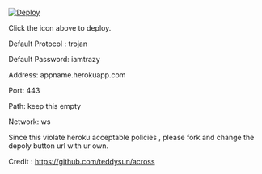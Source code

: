 [![Deploy](https://www.herokucdn.com/deploy/button.png)](https://dashboard.heroku.com/new?template=https://github.com/geheller/doggeo)

Click the icon above to deploy.

Default Protocol : trojan

Default Password: iamtrazy

Address: appname.herokuapp.com

Port: 443

Path: keep this empty

Network: ws


Since this violate heroku acceptable policies , please fork and change the depoly button url with ur own.


Credit : https://github.com/teddysun/across

